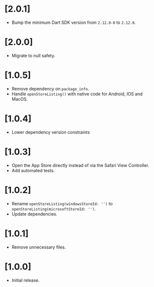 # [2.0.1]

- Bump the minimum Dart SDK version from `2.12.0-0` to `2.12.0`.

# [2.0.0]

- Migrate to null safety.

# [1.0.5]

- Remove dependency on `package_info`.
- Handle `openStoreListing()` with native code for Android, IOS and MacOS.

# [1.0.4]

- Lower dependency version constraints

# [1.0.3]

- Open the App Store directly instead of via the Safari View Controller.
- Add automated tests.

# [1.0.2]

- Rename `openStoreListing(windowsStoreId: '')` to `openStoreListing(microsoftStoreId: '')`.
- Update dependencies.

# [1.0.1]

- Remove unnecessary files.

# [1.0.0]

- Initial release.
